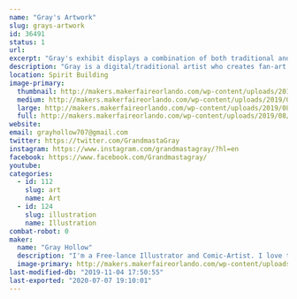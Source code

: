 ```yaml
---
name: "Gray's Artwork"
slug: grays-artwork
id: 36491
status: 1
url: 
excerpt: "Gray's exhibit displays a combination of both traditional and digital fan-art."
description: "Gray is a digital/traditional artist who creates fan-art inspired pieces. Some of those pieces include comic-book characters such as spider-man. Other inspirations are characters of video games, anime, cartoons, and Animated Movies."
location: Spirit Building
image-primary:
  thumbnail: http://makers.makerfaireorlando.com/wp-content/uploads/2019/08/InsomiacSpidey_PrintReady-150x150.jpg
  medium: http://makers.makerfaireorlando.com/wp-content/uploads/2019/08/InsomiacSpidey_PrintReady-236x300.jpg
  large: http://makers.makerfaireorlando.com/wp-content/uploads/2019/08/InsomiacSpidey_PrintReady-805x1024.jpg
  full: http://makers.makerfaireorlando.com/wp-content/uploads/2019/08/InsomiacSpidey_PrintReady.jpg
website: 
email: grayhollow707@gmail.com
twitter: https://twitter.com/GrandmastaGray
instagram: https://www.instagram.com/grandmastagray/?hl=en
facebook: https://www.facebook.com/Grandmastagray/
youtube: 
categories:
  - id: 112
    slug: art
    name: Art
  - id: 124
    slug: illustration
    name: Illustration
combat-robot: 0
maker:
  name: "Gray Hollow"
  description: "I'm a Free-lance Illustrator and Comic-Artist. I love to draw Fan-art of comics, videogames,  cartoons, and animated movies.  "
  image-primary: http://makers.makerfaireorlando.com/wp-content/uploads/2019/08/IMG_0095-768x1024.jpg
last-modified-db: "2019-11-04 17:50:55"
last-exported: "2020-07-07 19:10:01"
---
```

